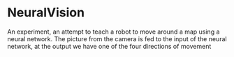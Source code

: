 # NeuralVision
An experiment, an attempt to teach a robot to move around a map using a neural network. The picture from the camera is fed to the input of the neural network, at the output we have one of the four directions of movement

